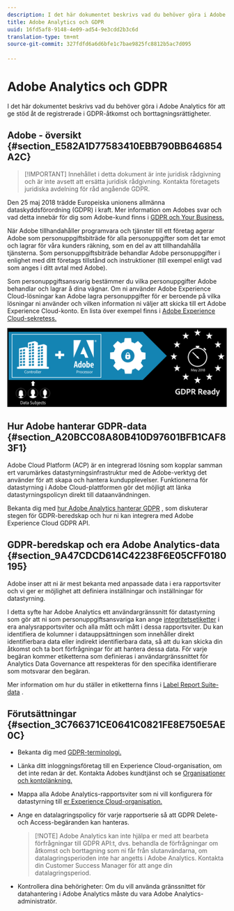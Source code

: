 ```yaml
---
description: I det här dokumentet beskrivs vad du behöver göra i Adobe Analytics för att ge stöd åt de registrerade i GDPR-åtkomst och borttagningsrättigheter.
title: Adobe Analytics och GDPR
uuid: 16fd5af8-9148-4e09-ad54-9e3cdd2b3c6d
translation-type: tm+mt
source-git-commit: 327fdfd6a6d6bfe1c7bae9825fc8812b5ac7d095

---
```



# Adobe Analytics och GDPR

I det här dokumentet beskrivs vad du behöver göra i Adobe Analytics för att ge stöd åt de registrerade i GDPR-åtkomst och borttagningsrättigheter.

## Adobe - översikt {#section_E582A1D77583410EBB790BB646854A2C}

>[!IMPORTANT] Innehållet i detta dokument är inte juridisk rådgivning och är inte avsett att ersätta juridisk rådgivning. Kontakta företagets juridiska avdelning för råd angående GDPR.

Den 25 maj 2018 trädde Europeiska unionens allmänna dataskyddsförordning (GDPR) i kraft. Mer information om Adobes svar och vad detta innebär för dig som Adobe-kund finns i [GDPR och Your Business.](https://www.adobe.com/privacy/general-data-protection-regulation.html)

När Adobe tillhandahåller programvara och tjänster till ett företag agerar Adobe som personuppgiftsbiträde för alla personuppgifter som det tar emot och lagrar för våra kunders räkning, som en del av att tillhandahålla tjänsterna. Som personuppgiftsbiträde behandlar Adobe personuppgifter i enlighet med ditt företags tillstånd och instruktioner (till exempel enligt vad som anges i ditt avtal med Adobe).

Som personuppgiftsansvarig bestämmer du vilka personuppgifter Adobe behandlar och lagrar å dina vägnar. Om ni använder Adobe Experience Cloud-lösningar kan Adobe lagra personuppgifter för er beroende på vilka lösningar ni använder och vilken information ni väljer att skicka till ert Adobe Experience Cloud-konto. En lista över exempel finns i [Adobe Experience Cloud-sekretess.](https://www.adobe.com/privacy/marketing-cloud.html#collect)

![](assets/privacy_ready.png)

## Hur Adobe hanterar GDPR-data {#section_A20BCC08A80B410D97601BFB1CAF83F1}

Adobe Cloud Platform (ACP) är en integrerad lösning som kopplar samman ert varumärkes datastyrningsinfrastruktur med de Adobe-verktyg det använder för att skapa och hantera kundupplevelser. Funktionerna för datastyrning i Adobe Cloud-plattformen gör det möjligt att länka datastyrningspolicyn direkt till dataanvändningen.

Bekanta dig med [hur Adobe Analytics hanterar GDPR](https://www.adobe.com/data-analytics-cloud/analytics/general-data-protection-regulation.html) , som diskuterar stegen för GDPR-beredskap och hur ni kan integrera med Adobe Experience Cloud GDPR API.

## GDPR-beredskap och era Adobe Analytics-data {#section_9A47CDCD614C42238F6E05CFF0180195}

Adobe inser att ni är mest bekanta med anpassade data i era rapportsviter och vi ger er möjlighet att definiera inställningar och inställningar för datastyrning.

I detta syfte har Adobe Analytics ett användargränssnitt för datastyrning som gör att ni som personuppgiftsansvariga kan ange [integritetsetiketter](/help/admin/c-data-governance/gdpr-labels.md#data-governance-labels) i era analysrapportsviter och alla mått och mått i dessa rapportsviter. Du kan identifiera de kolumner i datauppsättningen som innehåller direkt identifierbara data eller indirekt identifierbara data, så att du kan skicka din åtkomst och ta bort förfrågningar för att hantera dessa data. För varje begäran kommer etiketterna som definieras i användargränssnittet för Analytics Data Governance att respekteras för den specifika identifierare som motsvarar den begäran.

Mer information om hur du ställer in etiketterna finns i [Label Report Suite-data](/help/admin/c-data-governance/gdpr-setup-reportsuite.md) .

## Förutsättningar {#section_3C766371CE0641C0821FE8E750E5AE0C}

* Bekanta dig med [GDPR-terminologi.](/help/admin/c-data-governance/gdpr-terminology.md)
* Länka ditt inloggningsföretag till en Experience Cloud-organisation, om det inte redan är det. Kontakta Adobes kundtjänst och se [Organisationer och kontolänkning.](https://docs.adobe.com/content/help/en/core-services/interface/manage-users-and-products/organizations.html)
* Mappa alla Adobe Analytics-rapportsviter som ni vill konfigurera för datastyrning till [er Experience Cloud-organisation.](https://docs.adobe.com/content/help/en/core-services/interface/about-core-services/report-suite-mapping.html)
* Ange en datalagringspolicy för varje rapportserie så att GDPR Delete- och Access-begäranden kan hanteras.

   > [!NOTE] Adobe Analytics kan inte hjälpa er med att bearbeta förfrågningar till GDPR API:t, dvs. behandla de förfrågningar om åtkomst och borttagning som ni får från slutanvändarna, om datalagringsperioden inte har angetts i Adobe Analytics. Kontakta din Customer Success Manager för att ange din datalagringsperiod.

* Kontrollera dina behörigheter: Om du vill använda gränssnittet för datahantering i Adobe Analytics måste du vara Adobe Analytics-administratör.
